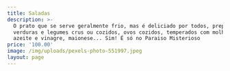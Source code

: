 ```yaml
---
title: Saladas
description: >-
  O prato que se serve geralmente frio, mas é deliciado por todos, preparado com
  verduras e legumes crus ou cozidos, ovos cozidos, temperados com molho de
  azeite e vinagre, maionese... Sim! É só no Paraiso Misterioso
price: '100.00'
image: /img/uploads/pexels-photo-551997.jpeg
layout: page
---
```


